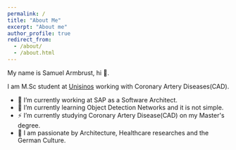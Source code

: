 ```yaml
---
permalink: /
title: "About Me"
excerpt: "About me"
author_profile: true
redirect_from: 
  - /about/
  - /about.html
---
```


My name is Samuel Armbrust, hi 👋. 

I am M.Sc student at [Unisinos](http://www.unisinos.br/mestrado-e-doutorado/computacao-aplicada/presencial/sao-leopoldo/mestrado/discentes) working with Coronary Artery Diseases(CAD). 

- 🔭 I’m currently working at SAP as a Software Architect.
- 🌱 I’m currently learning Object Detection Networks and it is not simple.
- ⚡ I’m currently studying Coronary Artery Disease(CAD) on my Master's degree.
- 🤔 I am passionate by Architecture, Healthcare researches and the German Culture.







